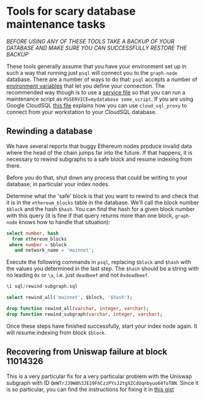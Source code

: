 # Tools for scary database maintenance tasks

_BEFORE USING ANY OF THESE TOOLS TAKE A BACKUP OF YOUR DATABASE AND MAKE
SURE YOU CAN SUCCESSFULLY RESTORE THE BACKUP_

These tools generally assume that you have your environment set up in such
a way that running just `psql` will connect you to the `graph-node`
database. There are a number of ways to do that: `psql` accepts a number of
[environment
variables](https://www.postgresql.org/docs/13/libpq-envars.html) that let
you define your connection. The recommended way though is to use a [service
file](https://www.postgresql.org/docs/13/libpq-pgservice.html) so that you
can run a maintenance script as `PGSERVICE=mydatabase some_script`. If you
are using Google CloudSQL [this file](./gcloud-connect.md) explains how you
can use `cloud_sql_proxy` to connect from your workstation to your CloudSQL
database.

## Rewinding a database

We have several reports that buggy Ethereum nodes produce invalid data
where the head of the chain jumps far into the future. If that happens, it
is necessary to rewind subgraphs to a safe block and resume indexing from
there.

Before you do that, shut down any process that could be writing to your
database, in particular your index nodes.

Determine what the 'safe' block is that you want to rewind to and check
that it is in the `ethereum_blocks` table in the database. We'll call the
block number `$block` and the hash `$hash`. You can find the hash for a
given block number with this query (it is fine if that query returns more
than one block, `graph-node` knows how to handle that situation):
```sql
select number, hash
  from ethereum_blocks
 where number = $block
   and network_name = 'mainnet';
```

Execute the following commands in `psql`, replacing `$block` and `$hash`
with the values you determined in the last step. The `$hash` should be a
string with no leading `0x` or `\x`, i.e. just `deadbeef` and not
`0xdeadbeef`.

```sql
\i sql/rewind-subgraph.sql

select rewind_all('mainnet', $block, '$hash');

drop function rewind_all(varchar, integer, varchar);
drop function rewind_subgraph(varchar, integer, varchar);
```

Once these steps have finished successfully, start your index node again. It
will resume indexing from block `$block`.

## Recovering from Uniswap failure at block 11014326

This is a very particular fix for a very particular problem with the
Uniswap subgraph with ID
`QmWTrJJ9W8h3JE19FhCzzPYsJ2tgXZCdUqnbyuo64ToTBN`. Since it is so
particular, you can find the instructions for fixing it in [this
gist](https://gist.github.com/lutter/1b04645fecb06b036b3fedfcdaf7c264)
